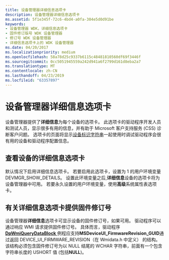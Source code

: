 ```yaml
---
title: 设备管理器详细信息选项卡
description: 设备管理器详细信息选项卡
ms.assetid: 5f1e345f-72c6-4bd4-a0fa-304e5d0d91be
keywords:
- 设备管理器 WDK，详细信息选项卡
- 固件修订版号 WDK 设备管理器
- 修订号 WDK 设备管理器
- 详细信息选项卡上的 WDK 设备管理器
ms.date: 04/20/2017
ms.localizationpriority: medium
ms.openlocfilehash: 58a78d25c9337b6115c48481810560df69f3446f
ms.sourcegitcommit: 0cc5051945559a242d941a6f2799d161d8eba2a7
ms.translationtype: MT
ms.contentlocale: zh-CN
ms.lasthandoff: 04/23/2019
ms.locfileid: "63357897"
---
```

# <a name="device-manager-details-tab"></a>设备管理器详细信息选项卡

设备管理器提供了**详细信息**为每个设备的选项卡。 此选项卡的驱动程序开发人员和测试人员，显示很多有用的信息，并有助于 Microsoft 客户支持服务 (CSS) 诊断客户问题。 选项卡的页面将显示[设备标识字符串](device-identification-strings.md)一起使用时调试驱动程序会很有用的设备和驱动程序配置信息。

## <a name="viewing-a-devices-details-tab"></a>查看设备的详细信息选项卡

默认情况下启用详细信息选项卡。 若要启用此选项卡，设置为 1 的用户环境变量 DEVMGR_SHOW_DETAILS。 设置此环境变量之后,**详细信息**设备的选项卡将为设备管理器中可用。 若要永久设置的用户环境变量，使用**高级**系统属性表选项卡。

## <a name="providing-firmware-revision-numbers-for-the-details-tab"></a>有关详细信息选项卡提供固件修订号

设备管理器**详细信息**选项卡可显示设备的固件修订号，如果可用。 驱动程序可以通过响应 WMI 请求提供固件修订号。 具体而言，驱动程序[ **DpWmiQueryDataBlock** ](https://docs.microsoft.com/windows-hardware/drivers/ddi/content/wmilib/nc-wmilib-wmi_query_datablock_callback)例程应支持**MSDeviceUI_FirmwareRevision_GUID**通过返回 DEVICE_UI_FIRMWARE_REVISION（在 Wmidata.h 中定义） 的结构。 该结构必须包含固件修订号为以 NULL 结尾的 WCHAR 字符串，前面有一个包含字符串长度的 USHORT 值 (包括**NULL**)。
